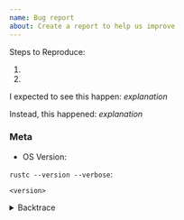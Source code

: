```yaml
---
name: Bug report
about: Create a report to help us improve
---
```

<!-- ⚠️⚠️ Do Not Delete This! bug_report_template ⚠️⚠️ -->
<!--
Thank you for filing a bug report! 🐛 Please provide a short summary of the bug,
along with any information you feel relevant to replicating the bug.
-->
<!-- 🔎 Search existing issues to avoid creating duplicates. -->
<!-- 🧪 Test using the latest build to see if your issue has already been fixed -->

Steps to Reproduce:

1.
2.

I expected to see this happen: *explanation*

Instead, this happened: *explanation*

### Meta

- OS Version:

`rustc --version --verbose`:
```
<version>
```

<!--
Include a backtrace in the code block by setting `RUST_BACKTRACE=1` in your
environment. E.g. `RUST_BACKTRACE=1 cargo build`.
-->
<details><summary>Backtrace</summary>
<p>

```
<backtrace>
```

</p>
</details>
